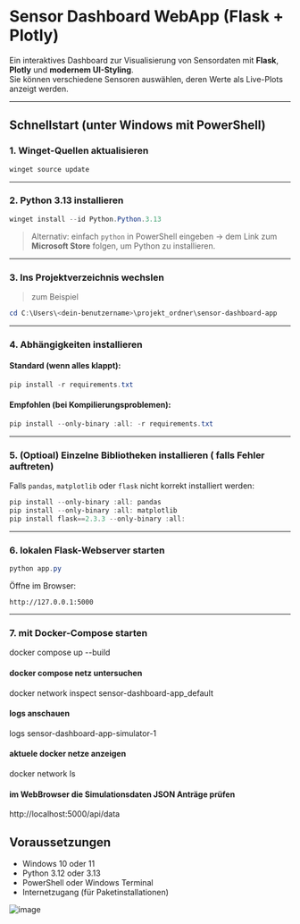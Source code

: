 
#  Sensor Dashboard WebApp (Flask + Plotly)

Ein interaktives Dashboard zur Visualisierung von Sensordaten mit **Flask**, **Plotly** und **modernem UI-Styling**.  
Sie können verschiedene Sensoren auswählen, deren Werte als Live-Plots anzeigt werden.

---

##  Schnellstart (unter Windows mit PowerShell)

### 1.  Winget-Quellen aktualisieren

```powershell
winget source update
```

---

### 2.  Python 3.13 installieren

```powershell
winget install --id Python.Python.3.13
```

>  Alternativ: einfach `python` in PowerShell eingeben →  dem Link zum **Microsoft Store** folgen, um Python zu installieren.  


---

### 3.  Ins Projektverzeichnis wechslen

> zum Beispiel

```powershell
cd C:\Users\<dein-benutzername>\projekt_ordner\sensor-dashboard-app
```

---

### 4.  Abhängigkeiten installieren

####  Standard (wenn alles klappt):

```powershell
pip install -r requirements.txt
```

####  Empfohlen (bei Kompilierungsproblemen):

```powershell
pip install --only-binary :all: -r requirements.txt
```

---

### 5.  (Optioal) Einzelne Bibliotheken installieren ( falls Fehler auftreten)

Falls `pandas`, `matplotlib` oder `flask` nicht korrekt installiert werden:

```powershell
pip install --only-binary :all: pandas
pip install --only-binary :all: matplotlib
pip install flask==2.3.3 --only-binary :all:
```

---

### 6.  lokalen Flask-Webserver starten

```powershell
python app.py
```

 Öffne im Browser:
```
http://127.0.0.1:5000
```

---


### 7. mit Docker-Compose starten

docker compose up --build

#### docker compose netz untersuchen 
docker network inspect sensor-dashboard-app_default

#### logs anschauen 
logs sensor-dashboard-app-simulator-1

#### aktuele docker netze anzeigen 
docker network ls

#### im WebBrowser die Simulationsdaten JSON Anträge prüfen 
http://localhost:5000/api/data




##  Voraussetzungen

- Windows 10 oder 11
- Python 3.12 oder 3.13
- PowerShell oder Windows Terminal
- Internetzugang (für Paketinstallationen)



![image](https://github.com/user-attachments/assets/7242700e-8f03-41a6-bade-ebde9f125cb9)

